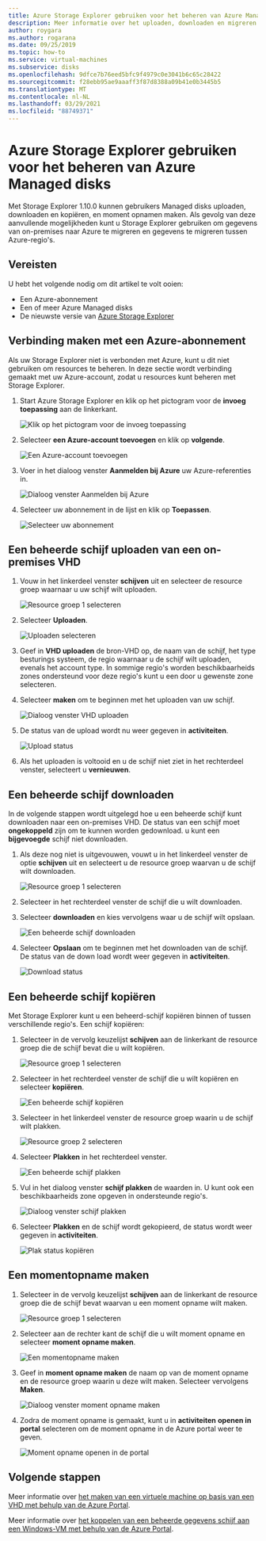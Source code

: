 ```yaml
---
title: Azure Storage Explorer gebruiken voor het beheren van Azure Managed disks
description: Meer informatie over het uploaden, downloaden en migreren van een Azure Managed disk over regio's en het maken van een moment opname van een beheerde schijf met behulp van de Azure Storage Explorer.
author: roygara
ms.author: rogarana
ms.date: 09/25/2019
ms.topic: how-to
ms.service: virtual-machines
ms.subservice: disks
ms.openlocfilehash: 9dfce7b76eed5bfc9f4979c0e3041b6c65c28422
ms.sourcegitcommit: f28ebb95ae9aaaff3f87d8388a09b41e0b3445b5
ms.translationtype: MT
ms.contentlocale: nl-NL
ms.lasthandoff: 03/29/2021
ms.locfileid: "88749371"
---
```

# <a name="use-azure-storage-explorer-to-manage-azure-managed-disks"></a>Azure Storage Explorer gebruiken voor het beheren van Azure Managed disks

Met Storage Explorer 1.10.0 kunnen gebruikers Managed disks uploaden, downloaden en kopiëren, en moment opnamen maken. Als gevolg van deze aanvullende mogelijkheden kunt u Storage Explorer gebruiken om gegevens van on-premises naar Azure te migreren en gegevens te migreren tussen Azure-regio's.

## <a name="prerequisites"></a>Vereisten

U hebt het volgende nodig om dit artikel te volt ooien:
- Een Azure-abonnement
- Een of meer Azure Managed disks
- De nieuwste versie van [Azure Storage Explorer](https://azure.microsoft.com/features/storage-explorer/)

## <a name="connect-to-an-azure-subscription"></a>Verbinding maken met een Azure-abonnement

Als uw Storage Explorer niet is verbonden met Azure, kunt u dit niet gebruiken om resources te beheren. In deze sectie wordt verbinding gemaakt met uw Azure-account, zodat u resources kunt beheren met Storage Explorer.

1. Start Azure Storage Explorer en klik op het pictogram voor de **invoeg toepassing** aan de linkerkant.

    ![Klik op het pictogram voor de invoeg toepassing](media/disks-upload-vhd-to-managed-disk-storage-explorer/plug-in-icon.png)

1. Selecteer **een Azure-account toevoegen** en klik op **volgende**.

    ![Een Azure-account toevoegen](media/disks-upload-vhd-to-managed-disk-storage-explorer/connect-to-azure.png)

1. Voer in het dialoog venster **Aanmelden bij Azure** uw Azure-referenties in.

    ![Dialoog venster Aanmelden bij Azure](media/disks-upload-vhd-to-managed-disk-storage-explorer/sign-in.png)

1. Selecteer uw abonnement in de lijst en klik op **Toepassen**.

    ![Selecteer uw abonnement](media/disks-upload-vhd-to-managed-disk-storage-explorer/select-subscription.png)

## <a name="upload-a-managed-disk-from-an-on-prem-vhd"></a>Een beheerde schijf uploaden van een on-premises VHD

1. Vouw in het linkerdeel venster **schijven** uit en selecteer de resource groep waarnaar u uw schijf wilt uploaden.

    ![Resource groep 1 selecteren](media/disks-upload-vhd-to-managed-disk-storage-explorer/select-rg1.png)

1. Selecteer **Uploaden**.

    ![Uploaden selecteren](media/disks-upload-vhd-to-managed-disk-storage-explorer/upload-button.png)

1. Geef in **VHD uploaden** de bron-VHD op, de naam van de schijf, het type besturings systeem, de regio waarnaar u de schijf wilt uploaden, evenals het account type. In sommige regio's worden beschikbaarheids zones ondersteund voor deze regio's kunt u een door u gewenste zone selecteren.
1. Selecteer **maken** om te beginnen met het uploaden van uw schijf.

    ![Dialoog venster VHD uploaden](media/disks-upload-vhd-to-managed-disk-storage-explorer/upload-vhd-dialog.png)

1. De status van de upload wordt nu weer gegeven in **activiteiten**.

    ![Upload status](media/disks-upload-vhd-to-managed-disk-storage-explorer/activity-uploading.png)

1. Als het uploaden is voltooid en u de schijf niet ziet in het rechterdeel venster, selecteert u **vernieuwen**.

## <a name="download-a-managed-disk"></a>Een beheerde schijf downloaden

In de volgende stappen wordt uitgelegd hoe u een beheerde schijf kunt downloaden naar een on-premises VHD. De status van een schijf moet **ongekoppeld** zijn om te kunnen worden gedownload. u kunt een **bijgevoegde** schijf niet downloaden.

1. Als deze nog niet is uitgevouwen, vouwt u in het linkerdeel venster de optie **schijven** uit en selecteert u de resource groep waarvan u de schijf wilt downloaden.

    ![Resource groep 1 selecteren](media/disks-upload-vhd-to-managed-disk-storage-explorer/select-rg1.png)

1. Selecteer in het rechterdeel venster de schijf die u wilt downloaden.
1. Selecteer **downloaden** en kies vervolgens waar u de schijf wilt opslaan.

    ![Een beheerde schijf downloaden](media/disks-upload-vhd-to-managed-disk-storage-explorer/download-button.png)

1. Selecteer **Opslaan** om te beginnen met het downloaden van de schijf. De status van de down load wordt weer gegeven in **activiteiten**.

    ![Download status](media/disks-upload-vhd-to-managed-disk-storage-explorer/activity-downloading.png)

## <a name="copy-a-managed-disk"></a>Een beheerde schijf kopiëren

Met Storage Explorer kunt u een beheerd-schijf kopiëren binnen of tussen verschillende regio's. Een schijf kopiëren:

1. Selecteer in de vervolg keuzelijst **schijven** aan de linkerkant de resource groep die de schijf bevat die u wilt kopiëren.

    ![Resource groep 1 selecteren](media/disks-upload-vhd-to-managed-disk-storage-explorer/select-rg1.png)

1. Selecteer in het rechterdeel venster de schijf die u wilt kopiëren en selecteer **kopiëren**.

    ![Een beheerde schijf kopiëren](media/disks-upload-vhd-to-managed-disk-storage-explorer/copy-button.png)

1. Selecteer in het linkerdeel venster de resource groep waarin u de schijf wilt plakken.

    ![Resource groep 2 selecteren](media/disks-upload-vhd-to-managed-disk-storage-explorer/select-rg2.png)

1. Selecteer **Plakken** in het rechterdeel venster.

    ![Een beheerde schijf plakken](media/disks-upload-vhd-to-managed-disk-storage-explorer/paste-button.png)

1. Vul in het dialoog venster **schijf plakken** de waarden in. U kunt ook een beschikbaarheids zone opgeven in ondersteunde regio's.

    ![Dialoog venster schijf plakken](media/disks-upload-vhd-to-managed-disk-storage-explorer/paste-disk-dialog.png)

1. Selecteer **Plakken** en de schijf wordt gekopieerd, de status wordt weer gegeven in **activiteiten**.

    ![Plak status kopiëren](media/disks-upload-vhd-to-managed-disk-storage-explorer/activity-copying.png)

## <a name="create-a-snapshot"></a>Een momentopname maken

1. Selecteer in de vervolg keuzelijst **schijven** aan de linkerkant de resource groep die de schijf bevat waarvan u een moment opname wilt maken.

    ![Resource groep 1 selecteren](media/disks-upload-vhd-to-managed-disk-storage-explorer/select-rg1.png)

1. Selecteer aan de rechter kant de schijf die u wilt moment opname en selecteer **moment opname maken**.

    ![Een momentopname maken](media/disks-upload-vhd-to-managed-disk-storage-explorer/create-snapshot-button.png)

1. Geef in **moment opname maken** de naam op van de moment opname en de resource groep waarin u deze wilt maken. Selecteer vervolgens **Maken**.

    ![Dialoog venster moment opname maken](media/disks-upload-vhd-to-managed-disk-storage-explorer/create-snapshot-dialog.png)

1. Zodra de moment opname is gemaakt, kunt u in **activiteiten** **openen in portal** selecteren om de moment opname in de Azure portal weer te geven.

    ![Moment opname openen in de portal](media/disks-upload-vhd-to-managed-disk-storage-explorer/open-in-portal.png)

## <a name="next-steps"></a>Volgende stappen


Meer informatie over [het maken van een virtuele machine op basis van een VHD met behulp van de Azure Portal](windows/create-vm-specialized-portal.md).

Meer informatie over [het koppelen van een beheerde gegevens schijf aan een Windows-VM met behulp van de Azure Portal](windows/attach-managed-disk-portal.md).